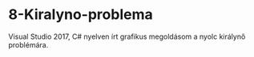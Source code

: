 # 8-Kiralyno-problema
Visual Studio 2017, C# nyelven írt grafikus megoldásom a nyolc királynő problémára.
